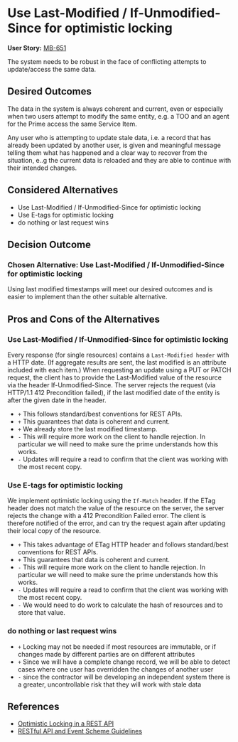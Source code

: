 # Use Last-Modified / If-Unmodified-Since for optimistic locking

**User Story:** [MB-651](https://dp3.atlassian.net/browse/MB-651?atlOrigin=eyJpIjoiODhkY2Y3ZTRjZGY3NDcxZjlmNTdmODZmNGUxMDZlN2UiLCJwIjoiaiJ9)

The system needs to be robust in the face of conflicting attempts to update/access the same data.

## Desired Outcomes

The data in the system is always coherent and current, even or especially when two users attempt to modify the same entity, e.g. a TOO and an agent for the Prime access the same Service Item.

Any user who is attempting to update stale data, i.e. a record that has already been updated by another user, is given and meaningful message telling them what has happened and a clear way to recover from the situation, e..g the current data is reloaded and they are able to continue with their intended changes.

## Considered Alternatives

- Use Last-Modified / If-Unmodified-Since for optimistic locking
- Use E-tags for optimistic locking
- do nothing or last request wins


## Decision Outcome

### Chosen Alternative: Use Last-Modified / If-Unmodified-Since for optimistic locking

Using last modified timestamps will meet our desired outcomes and is easier to implement than the other suitable alternative.

## Pros and Cons of the Alternatives

### Use Last-Modified / If-Unmodified-Since for optimistic locking

Every response (for single resources) contains a `Last-Modified header` with a HTTP date. (If aggregate results are sent, the last modified is an attribute included with each item.) When requesting an update using a PUT or PATCH request, the client has to provide the Last-Modified value of the resource via the header If-Unmodified-Since. The server rejects the request (via HTTP/1.1 412 Precondition failed), if the last modified date of the entity is after the given date in the header.

- `+` This follows standard/best conventions for REST APIs.
- `+` This guarantees that data is coherent and current.
- `+` We already store the last modified timestamp.
- `-` This will require more work on the client to handle rejection. In particular we will need to make sure the prime understands how this works.
- `-` Updates will require a read to confirm that the client was working with the most recent copy.

### Use E-tags for optimistic locking

We implement optimistic locking using the `If-Match` header. If the ETag header does not match the value of the resource on the server, the server rejects the change with a 412 Precondition Failed error. The client is therefore notified of the error, and can try the request again after updating their local copy of the resource.

- `+` This takes advantage of ETag HTTP header and follows standard/best conventions for REST APIs.
- `+` This guarantees that data is coherent and current.
- `-` This will require more work on the client to handle rejection. In particular we will need to make sure the prime understands how this works.
- `-` Updates will require a read to confirm that the client was working with the most recent copy.
- `-` We would need to do work to calculate the hash of resources and to store that value.


### do nothing or last request wins

- `+` Locking may not be needed if most resources are immutable, or if changes made by different parties are on different attributes
- `+` Since we will have a complete change record, we will be able to detect cases where one user has overridden the changes of another user
- `-` since the contractor will be developing an independent system there is a greater, uncontrollable risk that they will work with stale data

## References

- [Optimistic Locking in a REST API](https://sookocheff.com/post/api/optimistic-locking-in-a-rest-api/)
- [RESTful API and Event Scheme Guidelines](https://opensource.zalando.com/restful-api-guidelines/index.html#optimistic-locking)
